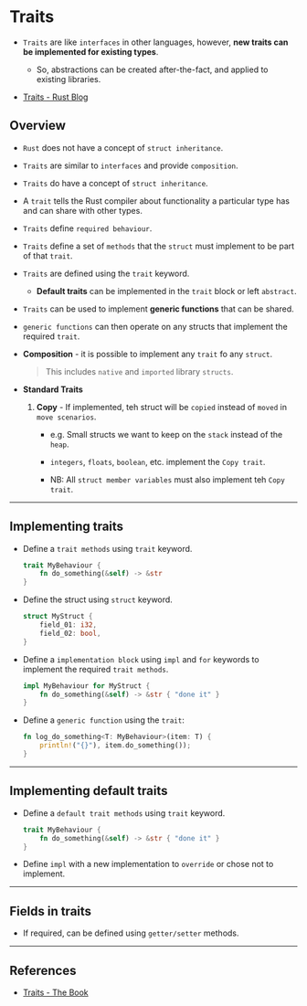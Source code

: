 # Traits

* `Traits` are like `interfaces` in other languages, however, __new traits can be implemented for existing types__.

    * So, abstractions can be created after-the-fact, and applied to existing libraries.

* [Traits - Rust Blog](https://blog.rust-lang.org/2015/05/11/traits.html)



## Overview

* `Rust` does not have a concept of `struct inheritance`.

* `Traits` are similar to `interfaces` and provide `composition`.

* `Traits` do have a concept of `struct inheritance`.

* A `trait` tells the Rust compiler about functionality a particular type has and can share with other types.

* `Traits` define `required behaviour`.

* `Traits` define a set of `methods` that the `struct` must implement to be part of that `trait`.

* `Traits` are defined using the `trait` keyword.

    * __Default traits__ can be implemented in the `trait` block or left `abstract`.

* `Traits` can be used to implement __generic functions__ that can be shared.

* `generic functions` can then operate on any structs that implement the required `trait`.

* __Composition__ - it is possible to implement any `trait` fo any `struct`.

    > This includes `native` and `imported` library `structs`.

* __Standard Traits__

    1. __Copy__ - If implemented, teh struct will be `copied` instead of `moved` in `move scenarios`.

        * e.g. Small structs we want to keep on the `stack` instead of the `heap`.

        * `integers`, `floats`, `boolean`, etc. implement the `Copy trait`.

        * NB: All `struct member variables` must also implement teh `Copy trait`.
    

---

## Implementing traits

* Define a `trait methods` using `trait` keyword.

    ```rust
    trait MyBehaviour {
        fn do_something(&self) -> &str 
    }
    ```

* Define the struct using `struct` keyword.

    ```rust
    struct MyStruct {
        field_01: i32,
        field_02: bool,
    }
    ```

* Define a `implementation block` using `impl` and `for`  keywords to implement the required `trait methods`.

    ```rust
    impl MyBehaviour for MyStruct {
        fn do_something(&self) -> &str { "done it" } 
    }
    ```

* Define a `generic function` using the `trait`:

    ```rust
    fn log_do_something<T: MyBehaviour>(item: T) {
        println!("{}"), item.do_something());
    }

---

## Implementing default traits

* Define a `default trait methods` using `trait` keyword.

    ```rust
    trait MyBehaviour {
        fn do_something(&self) -> &str { "done it" } 
    }
    ```

* Define `impl` with a new implementation to `override` or chose not to implement.

---

## Fields in traits

* If required, can be defined using `getter/setter` methods.

---

## References

* [Traits - The Book](https://doc.rust-lang.org/book/ch10-02-traits.html)